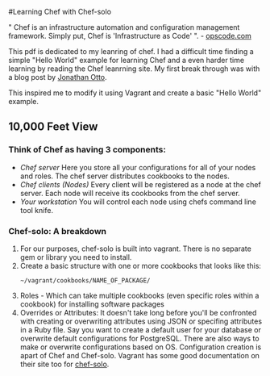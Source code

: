 #Learning Chef with Chef-solo

" Chef is an infrastructure automation and configuration management framework. Simply put, Chef is 'Infrastructure as Code' ". - [opscode.com](https://learnchef.opscode.com/)

This pdf is dedicated to my leanring of chef. I had a difficult time finding a simple "Hello World" example for learning Chef and a even harder time learning by reading the Chef leanrning site. My first break through was with a blog post by [Jonathan Otto](http://jonathanotto.com/blog/chef-tutorial-in-minutes.html).  

This inspired me to modify it using Vagrant and create a basic "Hello World" example.

## 10,000 Feet View

### Think of Chef as having 3 components:

- *Chef server* Here you store all your configurations for all of your nodes and roles. The chef server distributes cookbooks to the nodes.
- *Chef clients (Nodes)* Every client will be registered as a node at the chef server. Each node will receive its cookbooks from the chef server.
- *Your workstation* You will control each node using chefs command line tool knife.

### Chef-solo: A breakdown

1. For our purposes, chef-solo is built into vagrant. There is no separate gem or library you need to install.
2. Create a basic structure with one or more cookbooks that looks like this:
    ```
    ~/vagrant/cookbooks/NAME_OF_PACKAGE/
    ```
3. Roles - Which can take multiple cookbooks (even specific roles within a cookbook) for installing software packages
4. Overrides or Attributes: It doesn't take long before you'll be confronted with creating or overwriting attributes using JSON or specifing attributes in a Ruby file. Say you want to create a default user for your database or overwrite default configurations for PostgreSQL. There are also ways to make or overwrite configurations based on OS. Configuration creation is apart of Chef and Chef-solo. Vagrant has some good documentation on their site too for [chef-solo](http://docs.vagrantup.com/v2/provisioning/chef_solo.html).